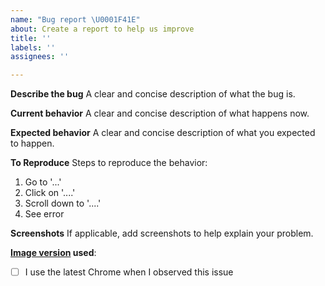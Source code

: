```yaml
---
name: "Bug report \U0001F41E"
about: Create a report to help us improve
title: ''
labels: ''
assignees: ''

---
```


**Describe the bug**
A clear and concise description of what the bug is.

**Current behavior**
A clear and concise description of what happens now.

**Expected behavior**
A clear and concise description of what you expected to happen.

**To Reproduce**
Steps to reproduce the behavior:
1. Go to '...'
2. Click on '....'
3. Scroll down to '....'
4. See error

**Screenshots**
If applicable, add screenshots to help explain your problem.

**[Image version](https://github.com/GoogleCloudPlatform/khi/pkgs/container/khi) used**: 

- [ ] I use the latest Chrome when I observed this issue
